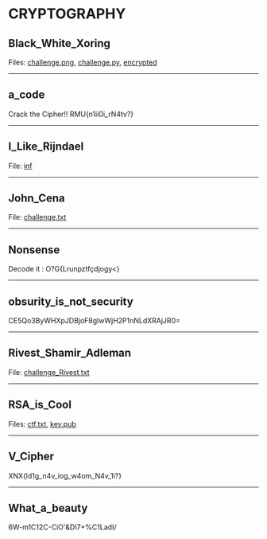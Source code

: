 # CRYPTOGRAPHY


## Black_White_Xoring

Files: [challenge.png](data/challenge.png), [challenge.py](data/challenge.py), [encrypted](data/encrypted)

-----------------

## a_code 

Crack the Cipher!! RMU{n1ii0i_rN4tv?}

-----------------------

## I_Like_Rijndael

File: [inf](data/inf)

--------------

## John_Cena

File: [challenge.txt](data/challenge.txt)

------------

## Nonsense

Decode it : O?G{Lrunpztfçdjogy<}

-----------

## obsurity_is_not_security

CE5Qo3ByWHXpJDBjoF8glwWjH2P1nNLdXRAjJR0=

-------------

## Rivest_Shamir_Adleman

File: [challenge_Rivest.txt](data/challenge_Rivest.txt)

----------

## RSA_is_Cool

Files: [ctf.txt](data/ctf.txt), [key.pub](data/key.pub)

------------

## V_Cipher

XNX{ld1g_n4v_iog_w4om_N4v_1i?}

--------

## What_a_beauty

6W-m1C12C-CiO'&DI7+%C1LadI/


